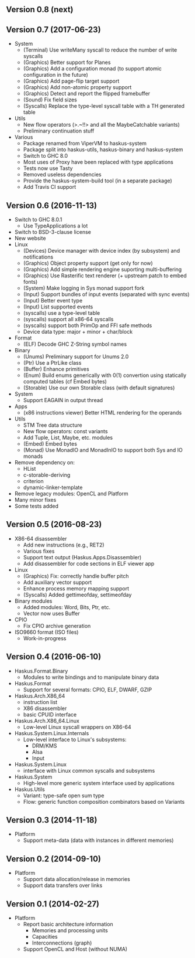 ## Version 0.8 (next)

## Version 0.7 (2017-06-23)

* System
   * (Terminal) Use writeMany syscall to reduce the number of write syscalls
   * (Graphics) Better support for Planes
   * (Graphics) Add a configuration monad (to support atomic configuration in
     the future)
   * (Graphics) Add page-flip target support
   * (Graphics) Add non-atomic property support
   * (Graphics) Detect and report the flipped framebuffer
   * (Sound) Fix field sizes
   * (Syscalls) Replace the type-level syscall table with a TH generated table
* Utils
   * New flow operators (>.~!!> and all the MaybeCatchable variants)
   * Preliminary continuation stuff
* Various
   * Package renamed from ViperVM to haskus-system
   * Package split into haskus-utils, haskus-binary and haskus-system
   * Switch to GHC 8.0
   * Most uses of Proxy have been replaced with type applications
   * Tests now use Tasty
   * Removed useless dependencies
   * Provide the haskus-system-build tool (in a separate package)
   * Add Travis CI support


## Version 0.6 (2016-11-13)

* Switch to GHC 8.0.1
   * Use TypeApplications a lot
* Switch to BSD-3-clause license
* New website
* Linux
   * (Devices) Device manager with device index (by subsystem) and notifications
   * (Graphics) Object property support (get only for now)
   * (Graphics) Add simple rendering engine suporting multi-buffering
   * (Graphics) Use Rasterific text renderer (+ upstream patch to embed fonts)
   * (System) Make logging in Sys monad support fork
   * (Input) Support bundles of input events (separated with sync events)
   * (Input) Better event type
   * (Input) List supported events
   * (syscalls) use a type-level table
   * (syscalls) support all x86-64 syscalls
   * (syscalls) support both PrimOp and FFI safe methods
   * Device data type: major + minor + char/block
* Format
   * (ELF) Decode GHC Z-String symbol names
* Binary
   * (Unums) Preliminary support for Unums 2.0
   * (Ptr) Use a PtrLike class
   * (Buffer) Enhance primitives
   * (Enum) Build enums generically with 0(1) convertion using statically
     computed tables (cf Embed bytes)
   * (Storable) Use our own Storable class (with default signatures)
* System
   * Support EAGAIN in output thread
* Apps
   * (x86 instructions viewer) Better HTML rendering for the operands
* Utils
   * STM Tree data structure
   * New flow operators: const variants
   * Add Tuple, List, Maybe, etc. modules
   * (Embed) Embed bytes
   * (Monad) Use MonadIO and MonadInIO to support both Sys and IO monads
* Remove dependency on:
   * HList
   * c-storable-deriving
   * criterion
   * dynamic-linker-template
* Remove legacy modules: OpenCL and Platform
* Many minor fixes
* Some tests added

## Version 0.5 (2016-08-23)

* X86-64 disassembler
   * Add new instructions (e.g., RET2)
   * Various fixes
   * Support text output (Haskus.Apps.Disassembler)
   * Add disassembler for code sections in ELF viewer app
* Linux
   * (Graphics) Fix: correctly handle buffer pitch
   * Add auxiliary vector support
   * Enhance process memory mapping support
   * (Syscalls) Added gettimeofday, settimeofday
* Binary modules
   * Added modules: Word, Bits, Ptr, etc.
   * Vector now uses Buffer
* CPIO
   * Fix CPIO archive generation
* ISO9660 format (ISO files)
   * Work-in-progress

## Version 0.4 (2016-06-10)

* Haskus.Format.Binary
    * Modules to write bindings and to manipulate binary data
* Haskus.Format
    * Support for several formats: CPIO, ELF, DWARF, GZIP
* Haskus.Arch.X86_64
    * instruction list
    * X86 disassembler
    * basic CPUID interface
* Haskus.Arch.X86_64.Linux
    * Low-level Linux syscall wrappers on X86-64
* Haskus.System.Linux.Internals
    * Low-level interface to Linux's subsystems:
        * DRM/KMS
        * Alsa
        * Input
* Haskus.System.Linux
    * interface with Linux common syscalls and subsystems
* Haskus.System
    * High-level more generic system interface used by applications
* Haskus.Utils
    * Variant: type-safe open sum type
    * Flow: generic function composition combinators based on Variants

## Version 0.3 (2014-11-18)

* Platform
    * Support meta-data (data with instances in different memories)

## Version 0.2 (2014-09-10)

* Platform
    * Support data allocation/release in memories
    * Support data transfers over links

## Version 0.1 (2014-02-27)

* Platform
    * Report basic architecture information
        * Memories and processing units
        * Capacities
        * Interconnections (graph)
    * Support OpenCL and Host (without NUMA)

